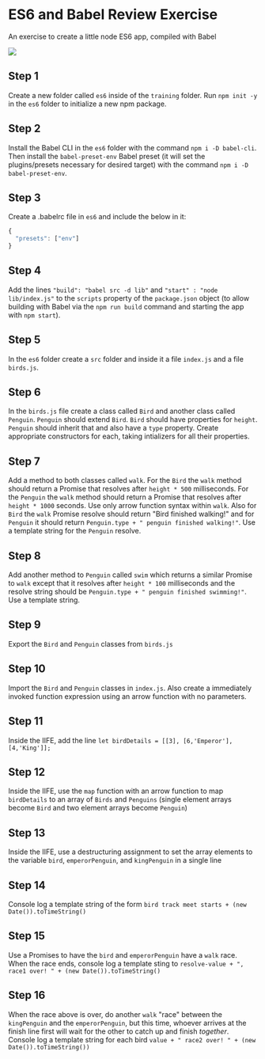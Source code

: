 # ES6 and Babel Review Exercise

An exercise to create a little node ES6 app, compiled with Babel

![](./es6-exercise.gif)

## Step 1

Create a new folder called `es6` inside of the `training` folder.  Run `npm init -y` in the `es6` folder to initialize a new npm package.

## Step 2

Install the Babel CLI in the `es6` folder with the command `npm i -D babel-cli`.  Then install the `babel-preset-env` Babel preset (it will set the plugins/presets necessary for desired target) with the command `npm i -D babel-preset-env`.

## Step 3

Create a .babelrc file in `es6` and include the below in it:

```js
{
  "presets": ["env"]
}
```

## Step 4

Add the lines `"build": "babel src -d lib"` and `"start" : "node lib/index.js"` to the `scripts` property of the `package.json` object (to allow building with Babel via the `npm run build` command and starting the app with `npm start`).

## Step 5

In the `es6` folder create a `src` folder and inside it a file `index.js` and a file `birds.js`.

## Step 6

In the `birds.js` file create a class called `Bird` and another class called `Penguin`.  `Penguin` should extend `Bird`.  `Bird` should have properties for `height`.  `Penguin` should inherit that and also have a `type` property.  Create appropriate constructors for each, taking intializers for all their properties.

## Step 7

Add a method to both classes called `walk`.  For the `Bird` the `walk` method should return a Promise that resolves after `height * 500` milliseconds.  For the `Penguin` the `walk` method should return a Promise that resolves after `height * 1000` seconds. Use only arrow function syntax within `walk`.  Also for `Bird` the `walk` Promise resolve should return "Bird finished walking!" and for `Penguin` it should return `Penguin.type + " penguin finished walking!"`.  Use a template string for the `Penguin` resolve.

## Step 8

Add another method to `Penguin` called `swim` which returns a similar Promise to `walk` except that it resolves after `height * 100` milliseconds and the resolve string should be `Penguin.type + " penguin finished swimming!"`.  Use a template string.

## Step 9

Export the `Bird` and `Penguin` classes from `birds.js`

## Step 10

Import the `Bird` and `Penguin` classes in `index.js`.  Also create a immediately invoked function expression using an arrow function with no parameters.

## Step 11

Inside the IIFE, add the line `let birdDetails = [[3], [6,'Emperor'], [4,'King']];`

## Step 12

Inside the IIFE, use the `map` function with an arrow function to map `birdDetails` to an array of `Birds` and `Penguins` (single element arrays become `Bird` and two element arrays become `Penguin`)

## Step 13

Inside the IIFE, use a destructuring assignment to set the array elements to the variable `bird`, `emperorPenguin`, and `kingPenguin` in a single line

## Step 14

Console log a template string of the form `bird track meet starts + (new Date()).toTimeString()`

## Step 15

Use a Promises to have the `bird` and `emperorPenguin` have a `walk` race. When the race ends, console log a template sting to `resolve-value + ", race1 over! " + (new Date()).toTimeString()`

## Step 16

When the race above is over, do another `walk` "race" between the `kingPenguin` and the `emperorPenguin`, but this time, whoever arrives at the finish line first will wait for the other to catch up and finish *together*. Console log a template string for each bird `value + " race2 over! " + (new Date()).toTimeString())`
